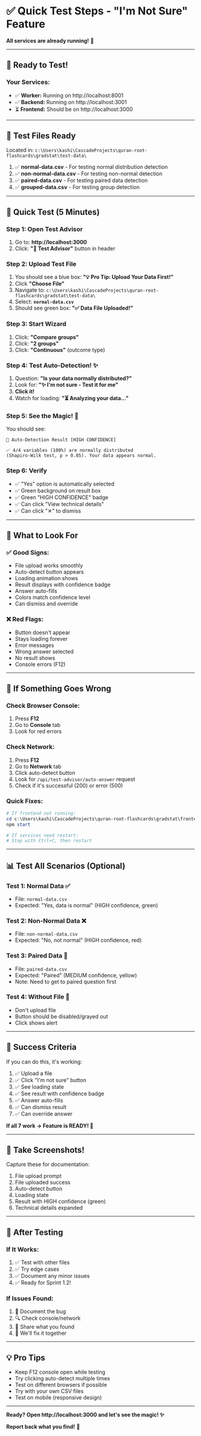 # ✅ Quick Test Steps - "I'm Not Sure" Feature

**All services are already running!** 🎉

---

## 🚀 Ready to Test!

### Your Services:
- ✅ **Worker:** Running on http://localhost:8001
- ✅ **Backend:** Running on http://localhost:3001  
- ⏳ **Frontend:** Should be on http://localhost:3000

---

## 📁 Test Files Ready

Located in: `c:\Users\kashi\CascadeProjects\quran-root-flashcards\gradstat\test-data\`

1. ✅ **normal-data.csv** - For testing normal distribution detection
2. ✅ **non-normal-data.csv** - For testing non-normal detection
3. ✅ **paired-data.csv** - For testing paired data detection
4. ✅ **grouped-data.csv** - For testing group detection

---

## 🧪 Quick Test (5 Minutes)

### Step 1: Open Test Advisor
1. Go to: **http://localhost:3000**
2. Click: **"🧪 Test Advisor"** button in header

### Step 2: Upload Test File
1. You should see a blue box: **"💡 Pro Tip: Upload Your Data First!"**
2. Click **"Choose File"**
3. Navigate to: `c:\Users\kashi\CascadeProjects\quran-root-flashcards\gradstat\test-data\`
4. Select: **`normal-data.csv`**
5. Should see green box: **"✅ Data File Uploaded!"**

### Step 3: Start Wizard
1. Click: **"Compare groups"**
2. Click: **"2 groups"**
3. Click: **"Continuous"** (outcome type)

### Step 4: Test Auto-Detection! ✨
1. Question: **"Is your data normally distributed?"**
2. Look for: **"✨ I'm not sure - Test it for me"**
3. **Click it!**
4. Watch for loading: **"⏳ Analyzing your data..."**

### Step 5: See the Magic! 🎉
You should see:
```
🤖 Auto-Detection Result [HIGH CONFIDENCE]

✅ 4/4 variables (100%) are normally distributed 
(Shapiro-Wilk test, p > 0.05). Your data appears normal.
```

### Step 6: Verify
- ✅ "Yes" option is automatically selected
- ✅ Green background on result box
- ✅ Green "HIGH CONFIDENCE" badge
- ✅ Can click "View technical details"
- ✅ Can click "✕" to dismiss

---

## 🎯 What to Look For

### ✅ Good Signs:
- File upload works smoothly
- Auto-detect button appears
- Loading animation shows
- Result displays with confidence badge
- Answer auto-fills
- Colors match confidence level
- Can dismiss and override

### ❌ Red Flags:
- Button doesn't appear
- Stays loading forever
- Error messages
- Wrong answer selected
- No result shows
- Console errors (F12)

---

## 🐛 If Something Goes Wrong

### Check Browser Console:
1. Press **F12**
2. Go to **Console** tab
3. Look for red errors

### Check Network:
1. Press **F12**
2. Go to **Network** tab
3. Click auto-detect button
4. Look for `/api/test-advisor/auto-answer` request
5. Check if it's successful (200) or error (500)

### Quick Fixes:
```powershell
# If frontend not running:
cd c:\Users\kashi\CascadeProjects\quran-root-flashcards\gradstat\frontend
npm start

# If services need restart:
# Stop with Ctrl+C, then restart
```

---

## 📊 Test All Scenarios (Optional)

### Test 1: Normal Data ✅
- File: `normal-data.csv`
- Expected: "Yes, data is normal" (HIGH confidence, green)

### Test 2: Non-Normal Data ❌
- File: `non-normal-data.csv`  
- Expected: "No, not normal" (HIGH confidence, red)

### Test 3: Paired Data 👥
- File: `paired-data.csv`
- Expected: "Paired" (MEDIUM confidence, yellow)
- Note: Need to get to paired question first

### Test 4: Without File 🚫
- Don't upload file
- Button should be disabled/grayed out
- Click shows alert

---

## 🎉 Success Criteria

If you can do this, it's working:

1. ✅ Upload a file
2. ✅ Click "I'm not sure" button
3. ✅ See loading state
4. ✅ See result with confidence badge
5. ✅ Answer auto-fills
6. ✅ Can dismiss result
7. ✅ Can override answer

**If all 7 work → Feature is READY! 🚀**

---

## 📸 Take Screenshots!

Capture these for documentation:
1. File upload prompt
2. File uploaded success
3. Auto-detect button
4. Loading state
5. Result with HIGH confidence (green)
6. Technical details expanded

---

## 🚀 After Testing

### If It Works:
1. ✅ Test with other files
2. ✅ Try edge cases
3. ✅ Document any minor issues
4. ✅ Ready for Sprint 1.2!

### If Issues Found:
1. 📝 Document the bug
2. 🔍 Check console/network
3. 💬 Share what you found
4. 🔧 We'll fix it together

---

## 💡 Pro Tips

- Keep F12 console open while testing
- Try clicking auto-detect multiple times
- Test on different browsers if possible
- Try with your own CSV files
- Test on mobile (responsive design)

---

**Ready? Open http://localhost:3000 and let's see the magic! ✨**

**Report back what you find!** 🧪
